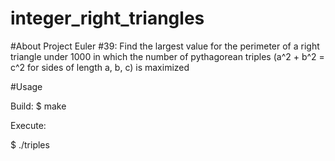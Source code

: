 # integer_right_triangles

#About
Project Euler #39: Find the largest value for the perimeter of a right triangle under 1000 in which the number of pythagorean triples (a^2 + b^2 = c^2 for sides of length a, b, c) is maximized

#Usage

Build:
$ make

Execute:

$ ./triples
